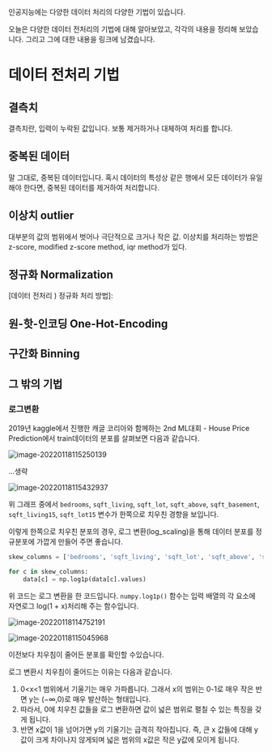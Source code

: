 인공지능에는 다양한 데이터 처리의 다양한 기법이 있습니다.

오늘은 다양한 데이터 전처리의 기법에 대해 알아보았고, 각각의 내용을 정리해 보았습니다. 그리고 그에 대한 내용을 링크에 남겼습니다.



# 데이터 전처리 기법



## 결측치

결측치란, 입력이 누락된 값입니다. 보통 제거하거나 대체하여 처리를 합니다.

[데이터 전처리 ) 결측치 처리 방법]: https://wannabe-professional-programmer.tistory.com/38



## 중복된 데이터

말 그대로, 중복된 데이터입니다. 혹시 데이터의 특성상 같은 행에서 모든 데이터가 유일해야 한다면, 중복된 데이터를 제거하여 처리합니다.

[데이터 전처리 ) 중복된 데이터 처리 방법]: http://



## 이상치 outlier

대부분의 값의 범위에서 벗어나 극단적으로 크거나 작은 값. 이상치를 처리하는 방법은 z-score, modified z-score method, iqr method가 있다.

[데이터 전처리 ) 이상치 처리 방법]: https://wannabe-professional-programmer.tistory.com/42



## 정규화 Normalization



[데이터 전처리 ) 정규화 처리 방법]: 



## 원-핫-인코딩 One-Hot-Encoding



[데이터 전처리 ) 원-핫-인코딩 처리 방법]: http://



## 구간화 Binning



[데이터 전처리 ) 구간화 처리 방법]: http://



## 그 밖의 기법



### 로그변환

2019년 kaggle에서 진행한 캐글 코리아와 함께하는 2nd ML대회 - House Price Prediction에서 train데이터의 분포를 살펴보면 다음과 같습니다.

![image-20220118115250139](../assets/img/posts/image-20220118115250139.png)

...생략

![image-20220118115432937](../assets/img/posts/image-20220118115432937.png)

위 그래프 중에서 `bedrooms`, `sqft_living`, `sqft_lot`, `sqft_above`, `sqft_basement`, `sqft_living15`, `sqft_lot15` 변수가 한쪽으로 치우친 경향을 보입니다.



이렇게 한쪽으로 치우친 분포의 경우, 로그 변환(log_scaling)을 통해 데이터 분포를 정규분포에 가깝게 만들어 주면 좋습니다.



```python
skew_columns = ['bedrooms', 'sqft_living', 'sqft_lot', 'sqft_above', 'sqft_basement', 'sqft_lot15', 'sqft_living15']

for c in skew_columns:
    data[c] = np.log1p(data[c].values)
```

위 코드는 로그 변환을 한 코드입니다. `numpy.log1p()` 함수는 입력 배열의 각 요소에 자연로그 log(1 + x)처리해 주는 함수입니다.



![image-20220118114752191](../assets/img/posts/image-20220118114752191.png)

![image-20220118115045968](../assets/img/posts/image-20220118115045968.png)

이전보다 치우침이 줄어든 분포를 확인할 수있습니다.



로그 변환시 치우침이 줄어드는 이유는 다음과 같습니다.

1. 0<x<1 범위에서 기울기는 매우 가파릅니다. 그래서 x의 범위는 0-1로 매우 작은 반면 y는 (−∞,0)로 매우 발산하는 형태입니다.
2. 따라서, 0에 치우친 값들을 로그 변환하면 값이 넓은 범위로 펼칠 수 있는 특징을 갖게 됩니다.
3. 반면 x값이 1을 넘어가면 y의 기울기는 급격히 작아집니다. 즉, 큰 x 값들에 대해 y값이 크게 차이나지 않게되며 넓은 범위의 x값은 작은 y값에 모이게 됩니다.

























